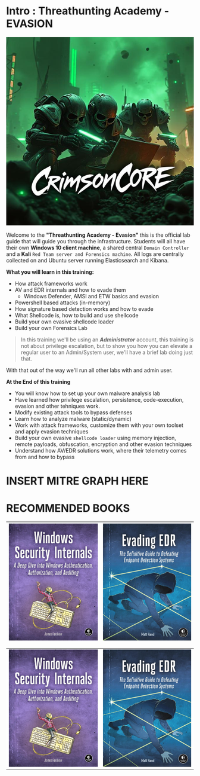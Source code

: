# Intro : Threathunting Academy - EVASION
![image](./images/cr_hackers.jpg)

Welcome to the **"Threathunting Academy - Evasion"**  this is the official lab guide that will guide you through the infrastructure. Students will all have their own **Windows 10 client machine**, a shared central `Domain Controller` and a **Kali** `Red Team server and Forensics machine`. All logs are centrally collected on and Ubuntu server running Elasticsearch and Kibana.

**What you will learn in this training:**

- How attack frameworks work
- AV and EDR internals and how to evade them
  - Windows Defender, AMSI and ETW basics and evasion
- Powershell based attacks (in-memory) 
- How signature based detection works and how to evade
- What Shellcode is, how to build and use shellcode
- Build your own evasive shellcode loader
- Build your own Forensics Lab

> In this training we'll be using an ***Administrator*** account, this training is not about privilege escalation, but to show you how you can elevate a regular user to an Admin/System user, we'll have a brief lab doing just that.

With that out of the way we'll run all other labs with and admin user.

**At the End of this training**
- You will know how to set up your own malware analysis lab
- Have learned how privilege escalation, persistence, code-execution, evasion and other tehniques work.
- Modify existing attack tools to bypass defenses
- Learn how to analyze malware (static/dynamic)
- Work with attack frameworks, customize them with your own toolset and apply evasion techniques
- Build your own evasive `shellcode loader` using memory injection, remote payloads, obfuscation, encryption and other evasion techniques
- Understand how AV/EDR solutions work, where their telemetry comes from and how to bypass

# INSERT MITRE GRAPH HERE

# RECOMMENDED BOOKS

| ![screenshot](./images/book1.jpg) | ![screenshot](./images/book2.jpg) |
| :-------------------------------: | :-------------------------------: |

<table>
  <tr>
    <td align="center" style="background: #fff;">
      <img src="./images/book1.jpg" alt="screenshot" />
    </td>
    <td align="center" style="background: #fff;">
      <img src="./images/book2.jpg" alt="screenshot" />
    </td>
  </tr>
</table>